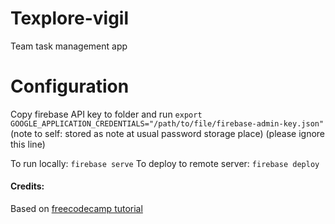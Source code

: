 # Texplore-vigil
Team task management app

# Configuration
Copy firebase API key to folder and run 
` export GOOGLE_APPLICATION_CREDENTIALS="/path/to/file/firebase-admin-key.json" `
(note to self: stored as note at usual password storage place) (please ignore this line)

To run locally: `firebase serve`
To deploy to remote server: `firebase deploy`


#### Credits:
Based on [freecodecamp tutorial](https://www.freecodecamp.org/news/how-to-build-a-todo-application-using-reactjs-and-firebase/)